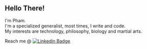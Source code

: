 ## Hello There!  
I'm Pham.  
I'm a specialized generalist, most times, I write and code.  
My interests are technology, philosophy, biology and martial arts.   
 
Reach me @ [![Linkedin Badge](https://img.shields.io/badge/-PhamChi-blue?style=flat&logo=Linkedin&logoColor=white)](https://www.linkedin.com/in/pham-chi-a83238257/)

